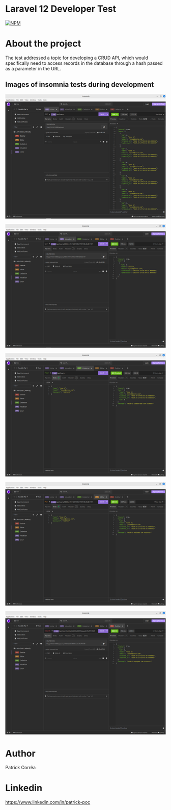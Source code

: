 # Laravel 12 Developer Test
[![NPM](https://img.shields.io/npm/l/react)](https://github.com/poc1212/app_tree_map/blob/master/LICENSE) 

# About the project

The test addressed a topic for developing a CRUD API, which would specifically need to access records in the database through a hash passed as a parameter in the URL.

## Images of insomnia tests during development
![Web 1](https://github.com/poc1212/test_developer_laravel12/blob/main/listar.png)

![Web 2](https://github.com/poc1212/test_developer_laravel12/blob/main/visualizar.png)

![Web 3](https://github.com/poc1212/test_developer_laravel12/blob/main/cadastrar.png)

![Web 4](https://github.com/poc1212/test_developer_laravel12/blob/main/editar.png)

![Web 5](https://github.com/poc1212/test_developer_laravel12/blob/main/deletar.png)

# Author
Patrick Corrêa

# Linkedin
https://www.linkedin.com/in/patrick-poc
